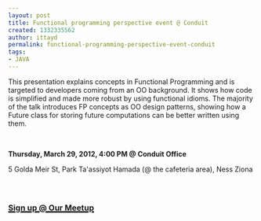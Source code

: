 ```yaml
---
layout: post
title: Functional programming perspective event @ Conduit
created: 1332335562
author: ittayd
permalink: functional-programming-perspective-event-conduit
tags:
- JAVA
---
```

<p>This presentation explains concepts in Functional Programming and is  targeted to developers coming from an OO background. It shows how code  is simplified and made more robust by using functional idioms. The  majority of the talk introduces FP concepts as OO design patterns,  showing how a Future class for storing future computations can be better  written using them.</p>
<p>&nbsp;</p>
<div class="clearfix event-stack-display" id="event-when-display"><time itemprop="startDate" datetime="2012-03-29T16:00:00+02:00">
<p class="headline"><strong>Thursday, March 29, 2012, 4:00 PM</strong><strong> @ Conduit Office</strong></p>
</time></div>
<p class="event-where-address subtext" itemprop="address" itemscope="" itemtype="http://schema.org/PostalAddress">5 Golda Meir St, Park Ta'assiyot Hamada (@ the cafeteria area), <span>Ness Ziona</span></p>
<p class="event-where-address subtext" itemprop="address" itemscope="" itemtype="http://schema.org/PostalAddress">&nbsp;</p>
<h2><a target="_blank" href="http://www.meetup.com/Tikal-TCE/events/57230852/"><span style="font-size: medium;"><u>Sign up @ Our Meetup</u></span></a></h2>
<p>&nbsp;</p>
<p>&nbsp;</p>
